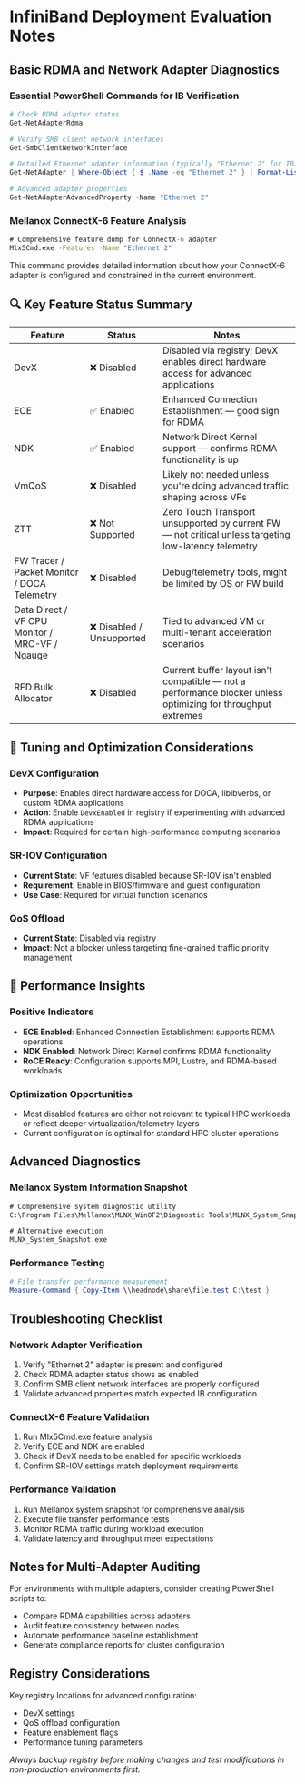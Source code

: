 # InfiniBand Deployment Evaluation Notes

## Basic RDMA and Network Adapter Diagnostics

### Essential PowerShell Commands for IB Verification

```powershell
# Check RDMA adapter status
Get-NetAdapterRdma

# Verify SMB client network interfaces
Get-SmbClientNetworkInterface

# Detailed Ethernet adapter information (typically "Ethernet 2" for IB)
Get-NetAdapter | Where-Object { $_.Name -eq "Ethernet 2" } | Format-List *

# Advanced adapter properties
Get-NetAdapterAdvancedProperty -Name "Ethernet 2"
```

### Mellanox ConnectX-6 Feature Analysis

```cmd
# Comprehensive feature dump for ConnectX-6 adapter
Mlx5Cmd.exe -Features -Name "Ethernet 2"
```

This command provides detailed information about how your ConnectX-6 adapter is configured and constrained in the current environment.

## 🔍 Key Feature Status Summary

| Feature | Status | Notes |
|---------|--------|-------|
| DevX | ❌ Disabled | Disabled via registry; DevX enables direct hardware access for advanced applications |
| ECE | ✅ Enabled | Enhanced Connection Establishment — good sign for RDMA |
| NDK | ✅ Enabled | Network Direct Kernel support — confirms RDMA functionality is up |
| VmQoS | ❌ Disabled | Likely not needed unless you're doing advanced traffic shaping across VFs |
| ZTT | ❌ Not Supported | Zero Touch Transport unsupported by current FW — not critical unless targeting low-latency telemetry |
| FW Tracer / Packet Monitor / DOCA Telemetry | ❌ Disabled | Debug/telemetry tools, might be limited by OS or FW build |
| Data Direct / VF CPU Monitor / MRC-VF / Ngauge | ❌ Disabled / Unsupported | Tied to advanced VM or multi-tenant acceleration scenarios |
| RFD Bulk Allocator | ❌ Disabled | Current buffer layout isn't compatible — not a performance blocker unless optimizing for throughput extremes |

## 🔧 Tuning and Optimization Considerations

### DevX Configuration
- **Purpose**: Enables direct hardware access for DOCA, libibverbs, or custom RDMA applications
- **Action**: Enable `DevxEnabled` in registry if experimenting with advanced RDMA applications
- **Impact**: Required for certain high-performance computing scenarios

### SR-IOV Configuration
- **Current State**: VF features disabled because SR-IOV isn't enabled
- **Requirement**: Enable in BIOS/firmware and guest configuration
- **Use Case**: Required for virtual function scenarios

### QoS Offload
- **Current State**: Disabled via registry
- **Impact**: Not a blocker unless targeting fine-grained traffic priority management

## 🧠 Performance Insights

### Positive Indicators
- **ECE Enabled**: Enhanced Connection Establishment supports RDMA operations
- **NDK Enabled**: Network Direct Kernel confirms RDMA functionality
- **RoCE Ready**: Configuration supports MPI, Lustre, and RDMA-based workloads

### Optimization Opportunities
- Most disabled features are either not relevant to typical HPC workloads or reflect deeper virtualization/telemetry layers
- Current configuration is optimal for standard HPC cluster operations

## Advanced Diagnostics

### Mellanox System Information Snapshot
```cmd
# Comprehensive system diagnostic utility
C:\Program Files\Mellanox\MLNX_WinOF2\Diagnostic Tools\MLNX_System_Snapshot.exe

# Alternative execution
MLNX_System_Snapshot.exe
```

### Performance Testing
```powershell
# File transfer performance measurement
Measure-Command { Copy-Item \\headnode\share\file.test C:\test }
```

## Troubleshooting Checklist

### Network Adapter Verification
1. Verify "Ethernet 2" adapter is present and configured
2. Check RDMA adapter status shows as enabled
3. Confirm SMB client network interfaces are properly configured
4. Validate advanced properties match expected IB configuration

### ConnectX-6 Feature Validation
1. Run Mlx5Cmd.exe feature analysis
2. Verify ECE and NDK are enabled
3. Check if DevX needs to be enabled for specific workloads
4. Confirm SR-IOV settings match deployment requirements

### Performance Validation
1. Run Mellanox system snapshot for comprehensive analysis
2. Execute file transfer performance tests
3. Monitor RDMA traffic during workload execution
4. Validate latency and throughput meet expectations

## Notes for Multi-Adapter Auditing

For environments with multiple adapters, consider creating PowerShell scripts to:
- Compare RDMA capabilities across adapters
- Audit feature consistency between nodes
- Automate performance baseline establishment
- Generate compliance reports for cluster configuration

## Registry Considerations

Key registry locations for advanced configuration:
- DevX settings
- QoS offload configuration
- Feature enablement flags
- Performance tuning parameters

*Always backup registry before making changes and test modifications in non-production environments first.*
